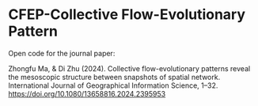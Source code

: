 # CFEP-Collective Flow-Evolutionary Pattern

Open code for the journal paper:

Zhongfu Ma, & Di Zhu (2024). Collective flow-evolutionary patterns reveal the mesoscopic structure between snapshots of spatial network. International Journal of Geographical Information Science, 1–32. https://doi.org/10.1080/13658816.2024.2395953

